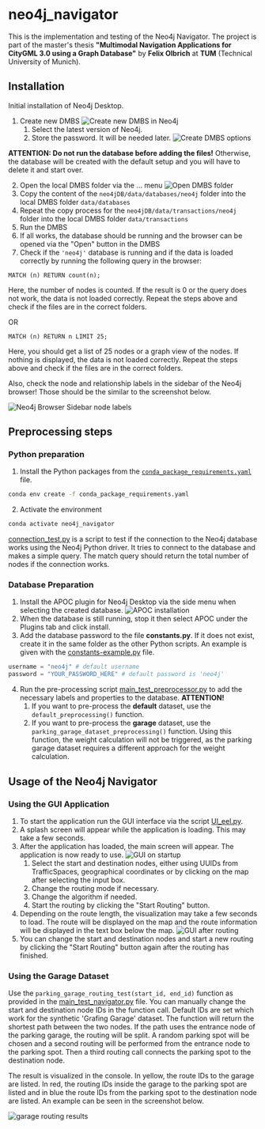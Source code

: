 # neo4j_navigator

This is the implementation and testing of the Neo4j Navigator. The project is part of the master's thesis **"Multimodal Navigation Applications for CityGML 3.0 using a Graph Database"** by **Felix Olbrich** at **TUM** (Technical University of Munich).

## Installation

Initial installation of Neo4j Desktop.

1. Create new DMBS
   ![Create new DMBS in Neo4j](screenshots/Create_new_DMBS_Neo4j.png)
   1. Select the latest version of Neo4j.
   2. Store the password. It will be needed later.
![Create DMBS options](screenshots/Create_DMBS_options.png)

**ATTENTION: Do not run the database before adding the files!**
Otherwise, the database will be created with the default setup and you will have to delete it and start over.

2. Open the local DMBS folder via the ... menu
![Open DMBS folder](screenshots/Open_DMBS_folder.png)
1. Copy the content of the `neo4jDB/data/databases/neo4j` folder into the local DMBS folder `data/databases`
2. Repeat the copy process for the `neo4jDB/data/transactions/neo4j` folder into the local DMBS folder `data/transactions`
3. Run the DMBS
4. If all works, the database should be running and the browser can be opened via the "Open" button in the DMBS
5. Check if the `'neo4j'` database is running and if the data is loaded correctly by running the following query in the browser:

```cypher
MATCH (n) RETURN count(n);
```
Here, the number of nodes is counted. If the result is 0 or the query does not work, the data is not loaded correctly. Repeat the steps above and check if the files are in the correct folders.

OR

```cypher
MATCH (n) RETURN n LIMIT 25;
```

Here, you should get a list of 25 nodes or a graph view of the nodes. If nothing is displayed, the data is not loaded correctly. Repeat the steps above and check if the files are in the correct folders.

Also, check the node and relationship labels in the sidebar of the Neo4j browser! Those should be the similar to the screenshot below.

![Neo4j Browser Sidebar node labels](screenshots/Neo4j_Browser_Sidebar_node_labels.png)

## Preprocessing steps

### Python preparation

1. Install the Python packages from the [`conda_package_requirements.yaml`](conda_package_requirements.yaml) file.

```bash
conda env create -f conda_package_requirements.yaml
```

2. Activate the environment

```bash
conda activate neo4j_navigator
```

[connection_test.py](connection_test.py) is a script to test if the connection to the Neo4j database works using the Neo4j Python driver. It tries to connect to the database and makes a simple query. The match query should return the total number of nodes if the connection works.

### Database Preparation

1. Install the APOC plugin for Neo4j Desktop via the side menu when selecting the created database.
![APOC installation](screenshots/APOC_installation.png)
2. When the database is still running, stop it then select APOC under the Plugins tab and click install.
3. Add the database password to the file **constants.py**. If it does not exist, create it in the same folder as the other Python scripts. An example is given with the [constants-example.py](constants-example.py) file.

```python
username = "neo4j" # default username
password = "YOUR_PASSWORD_HERE" # default password is 'neo4j'
```

4. Run the pre-processing script [main_test_preprocessor.py](main_test_preprocessor.py) to add the necessary labels and properties to the database. **ATTENTION!**
   1. If you want to pre-process the **default** dataset, use the `default_preprocessing()` function.
   2. If you want to pre-process the **garage** dataset, use the `parking_garage_dataset_preprocessing()` function. Using this function, the weight calculation will not be triggered, as the parking garage dataset requires a different approach for the weight calculation.

## Usage of the Neo4j Navigator

### Using the GUI Application

1. To start the application run the GUI interface via the script [UI_eel.py](UI_eel.py).
2. A splash screen will appear while the application is loading. This may take a few seconds.
3. After the application has loaded, the main screen will appear. The application is now ready to use.
![GUI on startup](screenshots/GUI_start.png)
   1. Select the start and destination nodes, either using UUIDs from TrafficSpaces, geographical coordinates or by clicking on the map after selecting the input box.
   2. Change the routing mode if necessary.
   3. Change the algorithm if needed.
   4. Start the routing by clicking the "Start Routing" button.
4. Depending on the route length, the visualization may take a few seconds to load. The route will be displayed on the map and the route information will be displayed in the text box below the map.
![GUI after routing](screenshots/GUI_routing.png)
5. You can change the start and destination nodes and start a new routing by clicking the "Start Routing" button again after the routing has finished.

### Using the Garage Dataset

Use the `parking_garage_routing_test(start_id, end_id)` function as provided in the [main_test_navigator.py](main_test_navigator.py) file. You can manually change the start and destination node IDs in the function call. Default IDs are set which work for the synthetic 'Grafing Garage' dataset. The function will return the shortest path between the two nodes. If the path uses the entrance node of the parking garage, the routing will be split. A random parking spot will be chosen and a second routing will be performed from the entrance node to the parking spot. Then a third routing call connects the parking spot to the destination node.

The result is visualized in the console. In yellow, the route IDs to the garage are listed. In red, the routing IDs inside the garage to the parking spot are listed and in blue the route IDs from the parking spot to the destination node are listed. An example can be seen in the screenshot below.

![garage routing results](screenshots/garage_routing_result.png)

<!-- Description of another multimodal routing application: https://traveltime.com/blog/multimodal-routing-traveltime-api -->